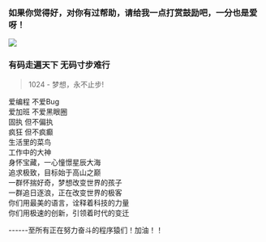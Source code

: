 ### 如果你觉得好，对你有过帮助，请给我一点打赏鼓励吧，一分也是爱呀！
![](http://7xss53.com1.z0.glb.clouddn.com/markdown/vittx.jpg)

### 有码走遍天下 无码寸步难行
> 1024 - 梦想，永不止步!

爱编程 不爱Bug  
爱加班 不爱黑眼圈  
固执 但不偏执  
疯狂 但不疯癫  
生活里的菜鸟  
工作中的大神  
身怀宝藏，一心憧憬星辰大海  
追求极致，目标始于高山之巅  
一群怀揣好奇，梦想改变世界的孩子  
一群追日逐浪，正在改变世界的极客  
你们用最美的语言，诠释着科技的力量  
你们用极速的创新，引领着时代的变迁  

------至所有正在努力奋斗的程序猿们！加油！！